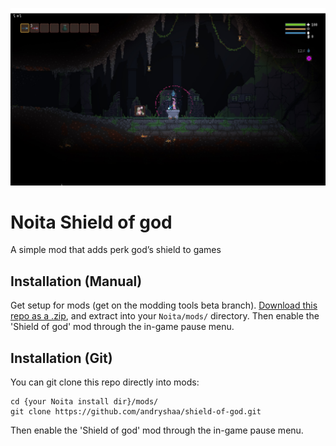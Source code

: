 ![Screenshot of the cheat menu as it appears in Noita](/screenshot.jpg?raw=true)

# Noita Shield of god
A simple mod that adds perk god’s shield to games

## Installation (Manual)
Get setup for mods (get on the modding tools beta branch). [Download
this repo as a .zip](https://github.com/andryshaa/shield-of-god/archive/master.zip), and extract into your `Noita/mods/` directory. Then enable
the 'Shield of god' mod through the in-game pause menu.

## Installation (Git)
You can git clone this repo directly into mods:
```
cd {your Noita install dir}/mods/
git clone https://github.com/andryshaa/shield-of-god.git
```
Then enable the 'Shield of god' mod through the in-game pause menu.
